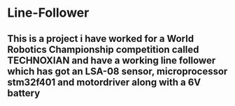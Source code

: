 ﻿# Line-Follower
## This is a project i have worked for a World Robotics Championship competition called TECHNOXIAN and have a working line follower which has got an LSA-08 sensor, microprocessor stm32f401 and motordriver along with a 6V battery
